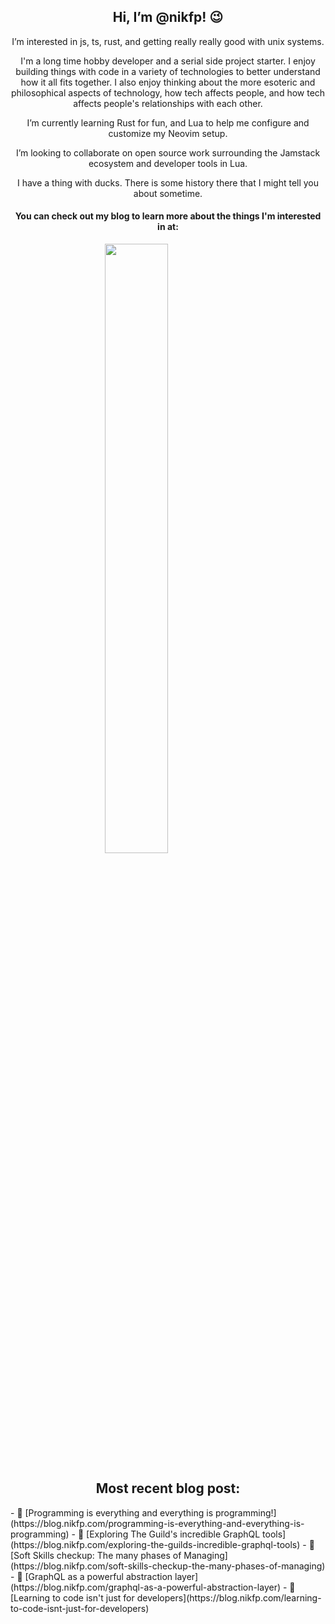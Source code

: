 <h2 align="center">Hi, I’m @nikfp! 😉</h2>
<p align="center">I’m interested in js, ts, rust, and getting really really good with unix systems.</p>

<p align="center">I'm a long time hobby developer and a serial side project starter. I enjoy building things with code in a variety of technologies to better understand how it all fits together. I also enjoy thinking about the more esoteric and philosophical aspects of technology, how tech affects people, and how tech affects people's relationships with each other.</p>   

<p align="center">I’m currently learning Rust for fun, and Lua to help me configure and customize my Neovim setup.</p>

<p align="center">I’m looking to collaborate on open source work surrounding the Jamstack ecosystem and developer tools in Lua. </p>

<p align="center">I have a thing with ducks. There is some history there that I might tell you about sometime.</p> 

<h4 align="center">You can check out my blog to learn more about the things I'm interested in at:</h4>

<p align="center" style="width: 80%;">
<a href="https://blog.nikfp.com">
<img src="https://user-images.githubusercontent.com/46945607/197637655-02e41982-3c60-4ded-9477-2d99ec7d916d.png" width="50%"/>
</a>
</p>

<h2 align="center">Most recent blog post:</h2>
<!-- BLOGPOSTS:START -->
 - 🚀 [Programming is everything and everything is programming!](https://blog.nikfp.com/programming-is-everything-and-everything-is-programming)
 - 💫 [Exploring The Guild&#39;s incredible GraphQL tools](https://blog.nikfp.com/exploring-the-guilds-incredible-graphql-tools)
 - 💫 [Soft Skills checkup: The many phases of Managing](https://blog.nikfp.com/soft-skills-checkup-the-many-phases-of-managing)
 - 💫 [GraphQL as a powerful abstraction layer](https://blog.nikfp.com/graphql-as-a-powerful-abstraction-layer)
 - 🌮 [Learning to code isn&#39;t just for developers](https://blog.nikfp.com/learning-to-code-isnt-just-for-developers)<!-- BLOGPOSTS:END -->
